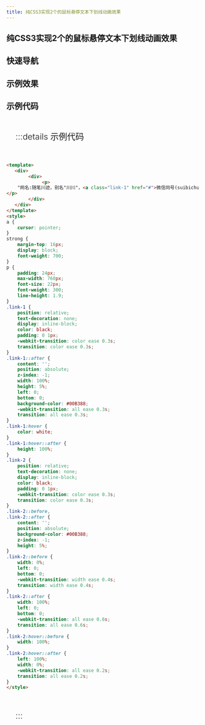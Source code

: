 ```yaml
---
title: 纯CSS3实现2个的鼠标悬停文本下划线动画效果
---
```


## 纯CSS3实现2个的鼠标悬停文本下划线动画效果

## 快速导航

<TOC />

## 示例效果

<template>
   <div>
        <div>
             <p>
    "网名:随笔川迹，别名"川川"，<a class="link-1" href="#">微信同号(suibichuanji)</a>，用笔尖下的文字随性而写. 不拘泥于技术，希望能在岁月的侵蚀中留下自己一点足迹，让<a class="link-2">成长有迹可寻</a>,努力成为一个有故事的人
</p>
        </div>
   </div>
</template>
<style>
a {
    cursor: pointer;
}
strong {
    margin-top: 16px;
    display: block;
    font-weight: 700;
}
p {
    padding: 24px;
    max-width: 760px;
    font-size: 22px;
    font-weight: 300;
    line-height: 1.9;
}
.link-1 {
    position: relative;
    text-decoration: none;
    display: inline-block;
    color: black;
    padding: 0 1px;
    -webkit-transition: color ease 0.3s;
    transition: color ease 0.3s;
}
.link-1::after {
    content: '';
    position: absolute;
    z-index: -1;
    width: 100%;
    height: 5%;
    left: 0;
    bottom: 0;
    background-color: #00B388;
    -webkit-transition: all ease 0.3s;
    transition: all ease 0.3s;
}
.link-1:hover {
    color: white;
}
.link-1:hover::after {
    height: 100%;
}
.link-2 {
    position: relative;
    text-decoration: none;
    display: inline-block;
    color: black;
    padding: 0 1px;
    -webkit-transition: color ease 0.3s;
    transition: color ease 0.3s;
}
.link-2::before,
.link-2::after {
    content: '';
    position: absolute;
    background-color: #00B388;
    z-index: -1;
    height: 5%;
}
.link-2::before {
    width: 0%;
    left: 0;
    bottom: 0;
    -webkit-transition: width ease 0.4s;
    transition: width ease 0.4s;
}
.link-2::after {
    width: 100%;
    left: 0;
    bottom: 0;
    -webkit-transition: all ease 0.6s;
    transition: all ease 0.6s;
}
.link-2:hover::before {
    width: 100%;
}
.link-2:hover::after {
    left: 100%;
    width: 0%;
    -webkit-transition: all ease 0.2s;
    transition: all ease 0.2s;
}

</style>

## 示例代码

:::details 示例代码
```html
<template>
   <div>
        <div>
             <p>
    "网名:随笔川迹，别名"川川"，<a class="link-1" href="#">微信同号(suibichuanji)</a>，用笔尖下的文字随性而写. 不拘泥于技术，希望能在岁月的侵蚀中留下自己一点足迹，让<a class="link-2">成长有迹可寻</a>,努力成为一个有故事的人
</p>
        </div>
   </div>
</template>
<style>
a {
    cursor: pointer;
}
strong {
    margin-top: 16px;
    display: block;
    font-weight: 700;
}
p {
    padding: 24px;
    max-width: 760px;
    font-size: 22px;
    font-weight: 300;
    line-height: 1.9;
}
.link-1 {
    position: relative;
    text-decoration: none;
    display: inline-block;
    color: black;
    padding: 0 1px;
    -webkit-transition: color ease 0.3s;
    transition: color ease 0.3s;
}
.link-1::after {
    content: '';
    position: absolute;
    z-index: -1;
    width: 100%;
    height: 5%;
    left: 0;
    bottom: 0;
    background-color: #00B388;
    -webkit-transition: all ease 0.3s;
    transition: all ease 0.3s;
}
.link-1:hover {
    color: white;
}
.link-1:hover::after {
    height: 100%;
}
.link-2 {
    position: relative;
    text-decoration: none;
    display: inline-block;
    color: black;
    padding: 0 1px;
    -webkit-transition: color ease 0.3s;
    transition: color ease 0.3s;
}
.link-2::before,
.link-2::after {
    content: '';
    position: absolute;
    background-color: #00B388;
    z-index: -1;
    height: 5%;
}
.link-2::before {
    width: 0%;
    left: 0;
    bottom: 0;
    -webkit-transition: width ease 0.4s;
    transition: width ease 0.4s;
}
.link-2::after {
    width: 100%;
    left: 0;
    bottom: 0;
    -webkit-transition: all ease 0.6s;
    transition: all ease 0.6s;
}
.link-2:hover::before {
    width: 100%;
}
.link-2:hover::after {
    left: 100%;
    width: 0%;
    -webkit-transition: all ease 0.2s;
    transition: all ease 0.2s;
}
</style>
```
:::

<footer-FooterLink :isShareLink="true" :isDaShang="true" />